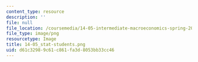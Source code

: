 ```yaml
---
content_type: resource
description: ''
file: null
file_location: /coursemedia/14-05-intermediate-macroeconomics-spring-2013/d61c32989c61c861fa3d8053bb33cc46_14-05_stat-students.png
file_type: image/png
resourcetype: Image
title: 14-05_stat-students.png
uid: d61c3298-9c61-c861-fa3d-8053bb33cc46
---
```

